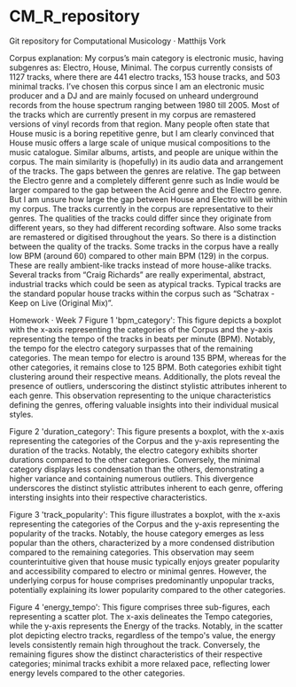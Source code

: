 # CM_R_repository
Git repository for Computational Musicology · Matthijs Vork

Corpus explanation:
My corpus’s main category is electronic music, having subgenres as: Electro, House, Minimal. The corpus currently consists of 1127 tracks, where there are 441 electro tracks, 153 house tracks, and 503 minimal tracks. I’ve chosen this corpus since I am an electronic music producer and a DJ and are mainly focused on unheard underground records from the house spectrum ranging between 1980 till 2005. Most of the tracks which are currently present in my corpus are remastered versions of vinyl records from that region. Many people often state that House music is a boring repetitive genre, but I am clearly convinced that House music offers a large scale of unique musical compositions to the music catalogue. Similar albums, artists, and people are unique within the corpus. The main similarity is (hopefully) in its audio data and arrangement of the tracks. The gaps between the genres are relative. The gap between the Electro genre and a completely different genre such as Indie would be larger compared to the gap between the Acid genre and the Electro genre. But I am unsure how large the gap between House and Electro will be within my corpus. The tracks currently in the corpus are representative to their genres. The qualities of the tracks could differ since they originate from different years, so they had different recording software. Also some tracks are remastered or digitised throughout the years. So there is a distinction between the quality of the tracks. Some tracks in the corpus have a really low BPM (around 60) compared to other main BPM (129) in the corpus. These are really ambient-like tracks instead of more house-alike tracks. Several tracks from “Craig Richards” are really experimental, abstract, industrial tracks which could be seen as atypical tracks. Typical tracks are the standard popular house tracks within the corpus such as “Schatrax - Keep on Live (Original Mix)”.

Homework · Week 7
Figure 1 'bpm_category':
This figure depicts a boxplot with the x-axis representing the categories of the Corpus and the y-axis representing the tempo of the tracks in beats per minute (BPM). Notably, the tempo for the electro category surpasses that of the remaining categories. The mean tempo for electro is around 135 BPM, whereas for the other categories, it remains close to 125 BPM. Both categories exhibit tight clustering around their respective means. Additionally, the plots reveal the presence of outliers, underscoring the distinct stylistic attributes inherent to each genre. This observation representing to the unique characteristics defining the genres, offering valuable insights into their individual musical styles.

Figure 2 'duration_category':
This figure presents a boxplot, with the x-axis representing the categories of the Corpus and the y-axis representing the duration of the tracks. Notably, the electro category exhibits shorter durations compared to the other categories. Conversely, the minimal category displays less condensation than the others, demonstrating a higher variance and containing numerous outliers. This divergence underscores the distinct stylistic attributes inherent to each genre, offering intersting insights into their respective characteristics.

Figure 3 'track_popularity':
This figure illustrates a boxplot, with the x-axis representing the categories of the Corpus and the y-axis representing the popularity of the tracks. Notably, the house category emerges as less popular than the others, characterized by a more condensed distribution compared to the remaining categories. This observation may seem counterintuitive given that house music typically enjoys greater popularity and accessibility compared to electro or minimal genres. However, the underlying corpus for house comprises predominantly unpopular tracks, potentially explaining its lower popularity compared to the other categories.

Figure 4 'energy_tempo':
This figure comprises three sub-figures, each representing a scatter plot. The x-axis delineates the Tempo categories, while the y-axis represents the Energy of the tracks. Notably, in the scatter plot depicting electro tracks, regardless of the tempo's value, the energy levels consistently remain high throughout the track. Conversely, the remaining figures show the distinct characteristics of their respective categories; minimal tracks exhibit a more relaxed pace, reflecting lower energy levels compared to the other categories.
